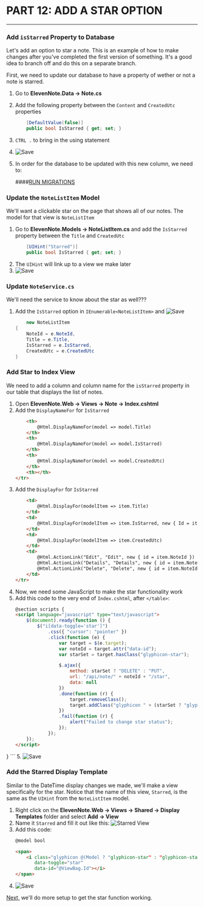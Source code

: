 # PART 12: ADD A STAR OPTION
---
### Add `isStarred` Property to Database
Let's add an option to star a note.  This is an example of how to make changes after you've completed the first version of something. It's a good idea to branch off and do this on a separate branch.

First, we need to update our database to have a property of wether or not a note is starred.   
1. Go to **ElevenNote.Data -> Note.cs**
2. Add the following property between the `Content` and `CreatedUtc` properties
    ```cs
        [DefaultValue(false)]
        public bool IsStarred { get; set; }
    ```
3. `CTRL .` to bring in the using statement
4. ![Save](/assets/font-awesome-save.png)
5. In order for the database to be updated with this new column, we need to:

    ####[RUN MIGRATIONS](/3-DatabaseSetup/3.0b-Migrations.md)

### Update the `NoteListItem` Model
We'll want a clickable star on the page that shows all of our notes. The model for that view is `NoteListItem`
1. Go to **ElevenNote.Models -> NoteListItem.cs** and add the `IsStarred` property between the `Title` and `CreatedUtc`
    ```cs
        [UIHint("Starred")]
        public bool IsStarred { get; set; }
    ```
2. The `UIHint` will link up to a view we make later
3. ![Save](/assets/font-awesome-save.png)

### Update `NoteService.cs`
We'll need the service to know about the star as well???
1. Add the `IsStarred` option in  `IEnumerable<NoteListItem>`  and ![Save](/assets/font-awesome-save.png)
    ```cs
        new NoteListItem
    {
        NoteId = e.NoteId,
        Title = e.Title,
        IsStarred = e.IsStarred,
        CreatedUtc = e.CreatedUtc
    }
    ```

### Add Star to Index View
We need to add a column and column name for the `isStarred` property in our table that displays the list of notes. 
1. Open **ElevenNote.Web -> Views -> Note -> Index.cshtml**
2. Add the `DisplayNameFor` for `IsStarred`
    ```html
        <th>
            @Html.DisplayNameFor(model => model.Title)
        </th>
        <th>
            @Html.DisplayNameFor(model => model.IsStarred)
        </th>
        <th>
            @Html.DisplayNameFor(model => model.CreatedUtc)
        </th>
        <th></th>
    </tr>
    ```
3. Add the `DisplayFor` for `IsStarred`
    ```html
        <td>
            @Html.DisplayFor(modelItem => item.Title)
        </td>
        <td>
            @Html.DisplayFor(modelItem => item.IsStarred, new { Id = item.NoteId })
        </td>
        <td>
            @Html.DisplayFor(modelItem => item.CreatedUtc)
        </td>
        <td>
            @Html.ActionLink("Edit", "Edit", new { id = item.NoteId }) |
            @Html.ActionLink("Details", "Details", new { id = item.NoteId }) |
            @Html.ActionLink("Delete", "Delete", new { id = item.NoteId })
        </td>
    </tr>
    ```
4. Now, we need some JavaScript to make the star functionality work
5. Add this code to the very end of `Index.cshtml`, after `</table>`:
    ```html
    @section scripts {
    <script language="javascript" type="text/javascript">
        $(document).ready(function () {
            $("i[data-toggle='star']")
                .css({ "cursor": "pointer" })
                .click(function (e) {
                    var target = $(e.target);
                    var noteId = target.attr("data-id");
                    var starSet = target.hasClass("glyphicon-star");

                    $.ajax({
                        method: starSet ? "DELETE" : "PUT",
                        url: "/api/note/" + noteId + "/star",
                        data: null
                    })
                    .done(function (r) {
                        target.removeClass();
                        target.addClass("glyphicon " + (starSet ? "glyphicon-star-empty" : "glyphicon-star"));
                    })
                    .fail(function (r) {
                        alert("Failed to change star status");
                    });
                });
        });
    </script>
}
    ```
5. ![Save](/assets/font-awesome-save.png)

### Add the Starred Display Template
Similar to the DateTime display changes we made, we'll make a view specifically for the star. Notice that the name of this view, `Starred`, is the same as the `UIHint` from the `NoteListItem` model.
1. Right click on the **ElevenNote.Web -> Views -> Shared -> Display Templates** folder and select **Add -> View**
2. Name it `Starred` and fill it out like this:
![Starred View](/assets/12.0-A.png)
3. Add this code:
    ```html
    @model bool

    <span>
        <i class="glyphicon @(Model ? "glyphicon-star" : "glyphicon-star-empty")"
           data-toggle="star"
           data-id="@ViewBag.Id"></i>
    </span>
    ```
4. ![Save](/assets/font-awesome-save.png)

[Next,](12.1-StarSetup.md) we'll do more setup to get the star function working. 

